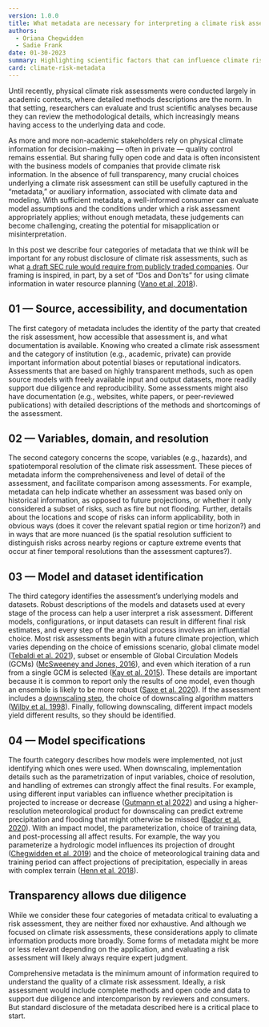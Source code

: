 ```yaml
---
version: 1.0.0
title: What metadata are necessary for interpreting a climate risk assessment?
authors:
  - Oriana Chegwidden
  - Sadie Frank
date: 01-30-2023
summary: Highlighting scientific factors that can influence climate risk products.
card: climate-risk-metadata
---
```


Until recently, physical climate risk assessments were conducted largely in academic contexts, where detailed methods descriptions are the norm. In that setting, researchers can evaluate and trust scientific analyses because they can review the methodological details, which increasingly means having access to the underlying data and code.

As more and more non-academic stakeholders rely on physical climate information for decision-making — often in private — quality control remains essential. But sharing fully open code and data is often inconsistent with the business models of companies that provide climate risk information. In the absence of full transparency, many crucial choices underlying a climate risk assessment can still be usefully captured in the “metadata,” or auxiliary information, associated with climate data and modeling. With sufficient metadata, a well-informed consumer can evaluate model assumptions and the conditions under which a risk assessment appropriately applies; without enough metadata, these judgements can become challenging, creating the potential for misapplication or misinterpretation.

In this post we describe four categories of metadata that we think will be important for any robust disclosure of climate risk assessments, such as what [a draft SEC rule would require from publicly traded companies](https://carbonplan.org/research/data-financial-risk). Our framing is inspired, in part, by a set of “Dos and Don’ts” for using climate information in water resource planning ([Vano et al, 2018](https://doi.org/10.1016/j.cliser.2018.07.002)).

## 01 — Source, accessibility, and documentation

The first category of metadata includes the identity of the party that created the risk assessment, how accessible that assessment is, and what documentation is available. Knowing who created a climate risk assessment and the category of institution (e.g., academic, private) can provide important information about potential biases or reputational indicators. Assessments that are based on highly transparent methods, such as open source models with freely available input and output datasets, more readily support due diligence and reproducibility. Some assessments might also have documentation (e.g., websites, white papers, or peer-reviewed publications) with detailed descriptions of the methods and shortcomings of the assessment.

## 02 — Variables, domain, and resolution

The second category concerns the scope, variables (e.g., hazards), and spatiotemporal resolution of the climate risk assessment. These pieces of metadata inform the comprehensiveness and level of detail of the assessment, and facilitate comparison among assessments. For example, metadata can help indicate whether an assessment was based only on historical information, as opposed to future projections, or whether it only considered a subset of risks, such as fire but not flooding. Further, details about the locations and scope of risks can inform applicability, both in obvious ways (does it cover the relevant spatial region or time horizon?) and in ways that are more nuanced (is the spatial resolution sufficient to distinguish risks across nearby regions or capture extreme events that occur at finer temporal resolutions than the assessment captures?).

## 03 — Model and dataset identification

The third category identifies the assessment’s underlying models and datasets. Robust descriptions of the models and datasets used at every stage of the process can help a user interpret a risk assessment. Different models, configurations, or input datasets can result in different final risk estimates, and every step of the analytical process involves an influential choice. Most risk assessments begin with a future climate projection, which varies depending on the choice of emissions scenario, global climate model ([Tebaldi et al. 2021](https://esd.copernicus.org/articles/12/253/2021/)), subset or ensemble of Global Circulation Models (GCMs) ([McSweeney and Jones, 2016](https://www.sciencedirect.com/science/article/pii/S2405880715300170)), and even which iteration of a run from a single GCM is selected ([Kay et al. 2015](https://doi.org/10.1175/BAMS-D-13-00255.1)). These details are important because it is common to report only the results of one model, even though an ensemble is likely to be more robust ([Saxe et al. 2020](https://doi.org/10.5194/hess-25-1529-2021)). If the assessment includes a [downscaling step](https://carbonplan.org/research/cmp6-downscaling-explainer), the choice of downscaling algorithm matters ([Wilby et al. 1998](https://agupubs.onlinelibrary.wiley.com/doi/abs/10.1029/98WR02577)). Finally, following downscaling, different impact models yield different results, so they should be identified.

## 04 — Model specifications

The fourth category describes how models were implemented, not just identifying which ones were used. When downscaling, implementation details such as the parametrization of input variables, choice of resolution, and handling of extremes can strongly affect the final results. For example, using different input variables can influence whether precipitation is projected to increase or decrease ([Gutmann et al 2022](https://doi.org/10.1175/JHM-D-21-0142.1)) and using a higher-resolution meteorological product for downscaling can predict extreme precipitation and flooding that might otherwise be missed ([Bador et al. 2020](https://agupubs.onlinelibrary.wiley.com/doi/full/10.1029/2019JD032184)).
With an impact model, the parameterization, choice of training data, and post-processing all affect results. For example, the way you parameterize a hydrologic model influences its projection of drought
([Chegwidden et al. 2019](https://agupubs.onlinelibrary.wiley.com/doi/full/10.1029/2018EF001047)) and the choice of meteorological training data and training period can affect projections of precipitation, especially in areas with complex terrain ([Henn et al. 2018](https://www.sciencedirect.com/science/article/abs/pii/S0022169417301452)).

## Transparency allows due diligence

While we consider these four categories of metadata critical to evaluating a risk assessment, they are neither fixed nor exhaustive. And although we focused on climate risk assessments, these considerations apply to climate information products more broadly. Some forms of metadata might be more or less relevant depending on the application, and evaluating a risk assessment will likely always require expert judgment.

Comprehensive metadata is the minimum amount of information required to understand the quality of a climate risk assessment. Ideally, a risk assessment would include complete methods and open code and data to support due diligence and intercomparison by reviewers and consumers. But standard disclosure of the metadata described here is a critical place to start.
